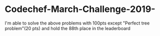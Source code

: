 # Codechef-March-Challenge-2019-

I'm able to solve the above problems with 100pts except "Perfect tree problem"(20 pts) and hold the 88th place in the leaderboard
